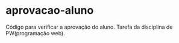 # aprovacao-aluno
Código para verificar a aprovação do aluno.
Tarefa da disciplina de PW(programação web).
